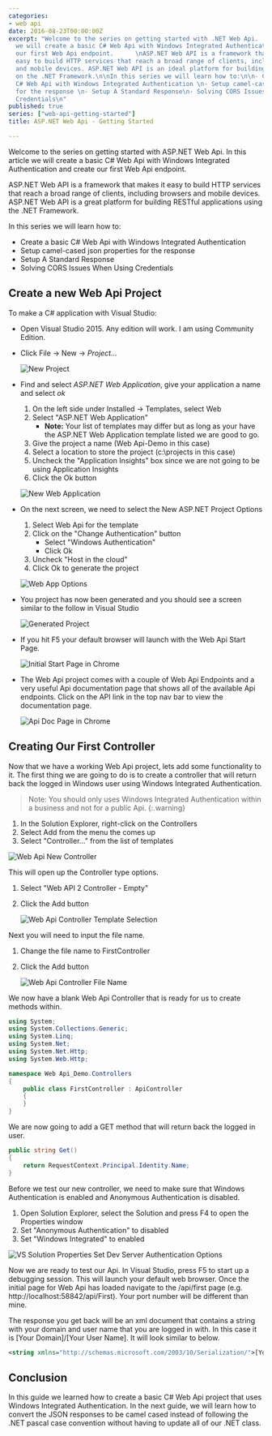 ```yaml
---
categories:
- web api
date: 2016-08-23T00:00:00Z
excerpt: "Welcome to the series on getting started with .NET Web Api.  In this article
  we will create a basic C# Web Api with Windows Integrated Authentication and create
  our first Web Api endpoint.      \nASP.NET Web API is a framework that makes it
  easy to build HTTP services that reach a broad range of clients, including browsers
  and mobile devices. ASP.NET Web API is an ideal platform for building RESTful applications
  on the .NET Framework.\n\nIn this series we will learn how to:\n\n- Create a basic
  C# Web Api with Windows Integrated Authentication \n- Setup camel-cased json properties
  for the response \n- Setup A Standard Response\n- Solving CORS Issues When Using
  Credentials\n"
published: true
series: ["web-api-getting-started"]
title: ASP.NET Web Api - Getting Started

---
```


Welcome to the series on getting started with ASP.NET Web Api.  In this article we will create a basic C# Web Api with Windows Integrated Authentication and create our first Web Api endpoint.      

ASP.NET Web API is a framework that makes it easy to build HTTP services that reach a broad range of clients, including browsers and mobile devices. ASP.NET Web API is a great platform for building RESTful applications using the .NET Framework.  

In this series we will learn how to:

- Create a basic C# Web Api with Windows Integrated Authentication 
- Setup camel-cased json properties for the response 
- Setup A Standard Response
- Solving CORS Issues When Using Credentials




## Create a new Web Api Project 

To make a C# application with Visual Studio:

* Open Visual Studio 2015.  Any edition will work.  I am using Community Edition. 
* Click File -> New -> *Project...*

    ![New Project](/images/web-api-getting-started/vs-start-project.png)

* Find and select *ASP.NET Web Application*, give your application a name and select *ok* 

    1. On the left side under Installed -> Templates, select Web
    1. Select "ASP.NET Web Application"
        * **Note:** Your list of templates may differ but as long as your have the ASP.NET Web Application template listed we are good to go.
    1. Give the project a name (Web Api-Demo in this case)
    1. Select a location to store the project (c:\projects in this case)
    1. Uncheck the "Application Insights" box since we are not going to be using Application Insights
    1. Click the Ok button
    
    ![New Web Application](/images/web-api-getting-started/vs-new-web-app.png)

* On the next screen, we need to select the New ASP.NET Project Options

    1. Select Web Api for the template    
    1. Click on the "Change Authentication" button
        * Select "Windows Authentication"
        * Click Ok
    1. Uncheck "Host in the cloud"
    1. Click Ok to generate the project 

    ![Web App Options](/images/web-api-getting-started/vs-new-web-app-options.png)
 
* You project has now been generated and you should see a screen similar to the follow in Visual Studio

    ![Generated Project](/images/web-api-getting-started/vs-new-web-app-finished.png)

* If you hit F5 your default browser will launch with the Web Api Start Page.  

    ![Initial Start Page in Chrome](/images/web-api-getting-started/chrome-initial-start-page.png)

* The Web Api project comes with a couple of Web Api Endpoints and a very useful Api documentation page that shows all of the available Api endpoints.    Click on the API link in the top nav bar to view the documentation page.

    ![Api Doc Page in Chrome](/images/web-api-getting-started/chrome-api-doc-page.png)


## Creating Our First Controller

Now that we have a working Web Api project, lets add some functionality to it.  The first thing we are going to do is to create a controller that will return back the logged in Windows user using Windows Integrated Authentication.

>Note: You should only uses Windows Integrated Authentication within a business and not for a public Api.
{:.warning}

1. In the Solution Explorer, right-click on the Controllers  
1. Select Add from the menu the comes up
1. Select "Controller..." from the list of templates

![Web Api New Controller](/images/web-api-getting-started/webapi-new-controller.png)    


This will open up the Controller type options.  

1. Select "Web API 2 Controller - Empty"
1. Click the Add button

    ![Web Api Controller Template Selection](/images/web-api-getting-started/webapi-new-controller-template.png)

Next you will need to input the file name.

1. Change the file name to FirstController
1. Click the Add button

    ![Web Api Controller File Name](/images/web-api-getting-started/webapi-new-controller-filename.png)



We now have a blank Web Api Controller that is ready for us to create methods within.

```c#
using System;
using System.Collections.Generic;
using System.Linq;
using System.Net;
using System.Net.Http;
using System.Web.Http;

namespace Web Api_Demo.Controllers
{
    public class FirstController : ApiController
    {
    }
}
```

We are now going to add a GET method that will return back the logged in user.

```c#
public string Get()
{
    return RequestContext.Principal.Identity.Name;
}
```

Before we test our new controller, we need to make sure that Windows Authentication is enabled and Anonymous Authentication is disabled.

1. Open Solution Explorer, select the Solution and press F4 to open the Properties window
1. Set "Anonymous Authentication" to disabled
1. Set "Windows Integrated" to enabled

![VS Solution Properties Set Dev Server Authentication Options]({{"iisexpress-windows-auth.png)

Now we are ready to test our Api.  In Visual Studio, press F5 to start up a debugging session.  This will launch your default web browser.  Once the initial page for Web Api has loaded navigate to the /api/first page  (e.g. http://localhost:58842/api/First).  Your port number will be different than mine.  

The response you get back will be an xml document that contains a string with your domain and user name that you are logged in with.  In this case it is [Your Domain]/[Your User Name].  It will look similar to below.

```xml
<string xmlns="http://schemas.microsoft.com/2003/10/Serialization/">[Your Domain]/[Your User Name]</string>
```

## Conclusion

In this guide we learned how to create a basic C# Web Api project that uses Windows Integrated Authentication.  In the next guide, we will learn how to convert the JSON responses to be camel cased instead of following the .NET pascal case convention without having to update all of our .NET class. 

